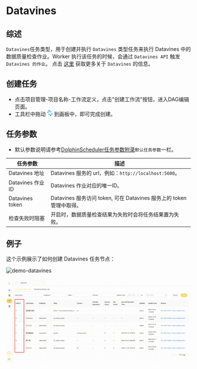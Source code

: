 # Datavines

## 综述

`Datavines`任务类型，用于创建并执行 `Datavines` 类型任务来执行 Datavines 中的数据质量检查作业。Worker 执行该任务的时候，会通过 `Datavines API` 触发 `Datavines 的作业`。
点击 [这里](https://datavane.github.io/datavines-website/) 获取更多关于 `Datavines` 的信息。

## 创建任务

- 点击项目管理-项目名称-工作流定义，点击"创建工作流"按钮，进入DAG编辑页面。
- 工具栏中拖动 <img src="../../../../img/tasks/icons/datavines.png" width="15"/> 到画板中，即可完成创建。

## 任务参数

- 默认参数说明请参考[DolphinScheduler任务参数附录](appendix.md)`默认任务参数`一栏。

| **任务参数**       | **描述**                                               |
|----------------|------------------------------------------------------|
| Datavines 地址   | Datavines 服务的 url，例如：`http://localhost:5600`。        |
| Datavines 作业 ID | Datavines 作业对应的唯一ID。                                 |
| Datavines token | Datavines 服务访问 token, 可在 Datavines 服务上的 token 管理中取得。 |
| 检查失败时阻塞     | 开启时，数据质量检查结果为失败时会将任务结果置为失败。                          |

## 例子

这个示例展示了如何创建 Datavines 任务节点：

![demo-datavines](../../../../img/tasks/demo/datavines.png)

![demo-get-datavines-job-id](../../../../img/tasks/demo/datavines_job_id.png)

